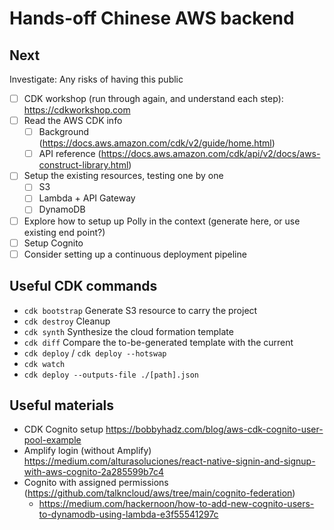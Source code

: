 # Hands-off Chinese AWS backend

## Next

Investigate: Any risks of having this public

- [ ] CDK workshop (run through again, and understand each step): https://cdkworkshop.com
- [ ] Read the AWS CDK info
    - [ ] Background (https://docs.aws.amazon.com/cdk/v2/guide/home.html)
    - [ ] API reference (https://docs.aws.amazon.com/cdk/api/v2/docs/aws-construct-library.html)
- [ ] Setup the existing resources, testing one by one
    - [ ] S3
    - [ ] Lambda + API Gateway
    - [ ] DynamoDB
- [ ] Explore how to setup up Polly in the context (generate here, or use existing end point?)
- [ ] Setup Cognito
- [ ] Consider setting up a continuous deployment pipeline

## Useful CDK commands

* `cdk bootstrap` Generate S3 resource to carry the project
* `cdk destroy` Cleanup
* `cdk synth` Synthesize the cloud formation template
* `cdk diff` Compare the to-be-generated template with the current
* `cdk deploy` / `cdk deploy --hotswap`
* `cdk watch`
* `cdk deploy --outputs-file ./[path].json`

## Useful materials

* CDK Cognito setup https://bobbyhadz.com/blog/aws-cdk-cognito-user-pool-example
* Amplify login (without Amplify) https://medium.com/alturasoluciones/react-native-signin-and-signup-with-aws-cognito-2a285599b7c4
* Cognito with assigned permissions (https://github.com/talkncloud/aws/tree/main/cognito-federation)
    * https://medium.com/hackernoon/how-to-add-new-cognito-users-to-dynamodb-using-lambda-e3f55541297c